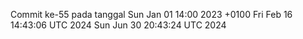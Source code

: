 Commit ke-55 pada tanggal Sun Jan 01 14:00 2023 +0100
Fri Feb 16 14:43:06 UTC 2024
Sun Jun 30 20:43:24 UTC 2024
